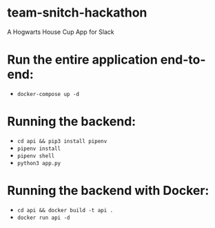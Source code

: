 # team-snitch-hackathon
A Hogwarts House Cup App for Slack

# Run the entire application end-to-end:
- `docker-compose up -d`

# Running the backend:
- `cd api && pip3 install pipenv`
- `pipenv install`
- `pipenv shell`
- `python3 app.py`

# Running the backend with Docker:
- `cd api && docker build -t api .`
- `docker run api -d`
